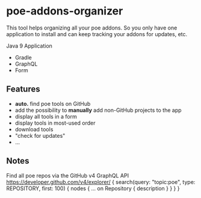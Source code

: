 # poe-addons-organizer
This tool helps organizing all your poe addons. So you only have one application to install and can keep tracking your addons for updates, etc.

Java 9 Application
- Gradle
- GraphQL
- Form

## Features
- **auto.** find poe tools on GitHub
- add the possibility to **manually** add non-GitHub projects to the app
- display all tools in a form
- display tools in most-used order
- download tools
- "check for updates" 
- ...

## Notes
Find all poe repos via the GitHub v4 GraphQL API
https://developer.github.com/v4/explorer/
{
  search(query: "topic:poe", type: REPOSITORY, first: 100) {
    nodes {
      ... on Repository {
        description
      }
    }
  }
}
